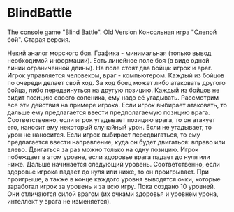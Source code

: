 # BlindBattle
The console game "Blind Battle". Old Version
Консольная игра "Слепой бой". Старая версия.

Некий аналог морского боя. Графика - минимальная (только вывод необходимой информации).
Есть линейное поле боя (в виде одной линии ограниченной длины). На поле стоят два бойца: игрок и враг. 
Игрок управляется человеком, враг - компьютером. Каждый из бойцов по очереди делает свой ход. 
За ход боец может либо атаковать другого бойца, либо передвинуться на другую позицию. 
Каждый из бойцов не видит позицию своего сопеника, ему надо её угадывать. Рассмотрим все эти действия на примере игрока.
Если игрок выбирает атаковать, то дальше ему предлагается ввести предполагаемую позицию врага. Соответственно, 
если игрок угадывает позицию врага, то он атакует его, наносит ему некоторый случайный урон. Если не угадывает, 
то урон не наносится.
Если игрок выбирает передвигаться, то ему предлагается ввести направление, куда он будет двигаться: вправо или влево. 
Двигаться за раз можно только на одну позицию.
Игрок побеждает в этом уровне, если здоровье врага падает до нуля или ниже. Дальше начинается следующий уровень.
Соответственно, если здоровье игрока падает до нуля или ниже, то он проигрывает. При проигрыше, а также в конце каждого уровня
выводятся очки, которые заработал игрок за уровень и за всю игру.
Пока создано 10 уровней. Они отличаются силой врагом (их очками здоровья и уровнем урона, интеллект у врага не изменяется).

